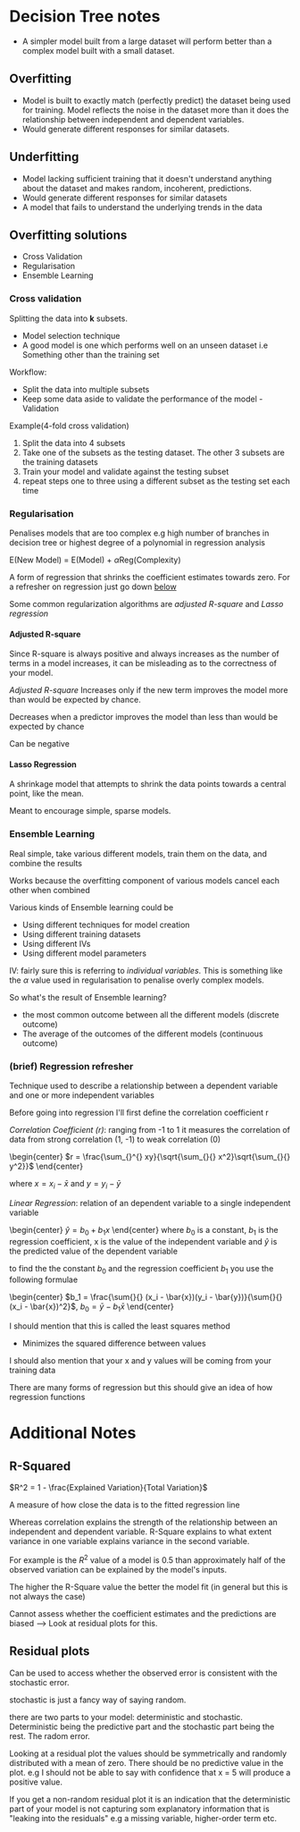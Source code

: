 
# Decision Tree notes

* A simpler model built from a large dataset will perform better than a complex model built with a small dataset.

## Overfitting

* Model is built to exactly match (perfectly predict) the dataset being used for training. Model reflects the noise in the dataset more than it does the relationship between independent and dependent variables.
* Would generate different responses for similar datasets.

## Underfitting

* Model lacking sufficient training that it doesn't understand anything about the dataset and makes random, incoherent, predictions.
* Would generate different responses for similar datasets
* A model that fails to understand the underlying trends in the data

## Overfitting solutions

* Cross Validation
* Regularisation
* Ensemble Learning

### Cross validation

Splitting the data into **k** subsets.

* Model selection technique
* A good model is one which performs well on an unseen dataset i.e Something other than the training set

Workflow:

* Split the data into multiple subsets
* Keep some data aside to validate the performance of the model - Validation

Example(4-fold cross validation)

1. Split the data into 4 subsets
2. Take one of the subsets as the testing dataset. The other 3 subsets are the training datasets
3. Train your model and validate against the testing subset
4. repeat steps one to three using a different subset as the testing set each time

### Regularisation

Penalises models that are too complex e.g high number of branches in decision tree or highest degree of a polynomial in regression analysis

E(New Model) = E(Model) + $\alpha$Reg(Complexity)

A form of regression that shrinks the coefficient estimates towards zero. For a refresher on regression just go down [below](#Regression-refresher)

Some common regularization algorithms are *adjusted R-square* and *Lasso regression*

#### Adjusted R-square

Since R-square is always positive and always increases as the number of terms in a model increases, it can be misleading as to the correctness of your model.

*Adjusted R-square* Increases only if the new term improves the model more than would be expected by chance.

Decreases when a predictor improves the model than less than would be expected by chance

Can be negative

#### Lasso Regression

A shrinkage model that attempts to shrink the data points towards a central point, like the mean.

Meant to encourage simple, sparse models.

### Ensemble Learning

Real simple, take various different models, train them on the data, and combine the results

Works because the overfitting component of various models cancel each other when combined

Various kinds of Ensemble learning could be

* Using different techniques for model creation
* Using different training datasets
* Using different IVs
* Using different model parameters

IV: fairly sure this is referring to *individual variables*. This is something like the $\alpha$ value used in regularisation to penalise overly complex models.

So what's the result of Ensemble learning?

* the most common outcome between all the different models (discrete outcome)
* The average of the outcomes of the different models (continuous outcome)

### (brief) Regression refresher

Technique used to describe a relationship between a dependent variable and one or more independent variables

Before going into regression I'll first define the correlation coefficient r

*Correlation Coefficient (r)*: ranging from -1 to 1 it measures the correlation of data from strong correlation (1, -1) to weak correlation (0)

\begin{center}
$r = \frac{\sum_{}^{} xy}{\sqrt{\sum_{}{} x^2}\sqrt{\sum_{}{} y^2}}$
\end{center}

where $x = x_i - \bar{x}$ and $y = y_i - \bar{y}$

*Linear Regression*: relation of an dependent variable to a single independent variable

\begin{center}
$\hat{y} = b_0 + b_1 x$
\end{center}
where $b_0$ is a constant, $b_1$ is the regression coefficient, x is the value of the independent variable and $\hat{y}$ is the predicted value of the dependent variable

to find the the constant $b_0$ and the regression coefficient $b_1$ you use the following formulae

\begin{center}
$b_1 = \frac{\sum{}{} (x_i - \bar{x})(y_i - \bar{y})}{\sum{}{}(x_i - \bar{x})^2}$, $b_0 = \bar{y} - b_1\bar{x}$
\end{center}

I should mention that this is called the least squares method

* Minimizes the squared difference between values

I should also mention that your x and y values will be coming from your training data

There are many forms of regression but this should give an idea of how regression functions

# Additional Notes

## R-Squared

$R^2 = 1 - \frac{Explained Variation}{Total Variation}$

A measure of how close the data is to the fitted regression line

Whereas correlation explains the strength of the relationship between an independent and dependent variable. R-Square explains to what extent variance in one variable explains variance in the second variable.

For example is the $R^2$ value of a model is 0.5 than approximately half of the observed variation can be explained by the model's inputs.

The higher the R-Square value the better the model fit (in general but this is not always the case)

Cannot assess whether the coefficient estimates and the predictions are biased --> Look at residual plots for this.

## Residual plots

Can be used to access whether the observed error is consistent with the stochastic error.

stochastic is just a fancy way of saying random.

there are two parts to your model: deterministic and stochastic. Deterministic being the predictive part and the stochastic part being the rest. The radom error.

Looking at a residual plot the values should be symmetrically and randomly distributed with a mean of zero. There should be no predictive value in the plot. e.g I should not be able to say with confidence that x = 5 will produce a positive value.

If you get a non-random residual plot it is an indication that the deterministic part of your model is not capturing som explanatory information that is "leaking into the residuals" e.g a missing variable, higher-order term etc.
